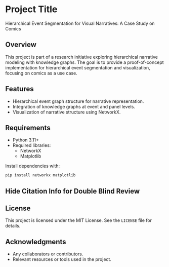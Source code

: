 # Project Title
Hierarchical Event Segmentation for Visual Narratives: A Case Study on Comics

## Overview
This project is part of a research initiative exploring hierarchical narrative modeling with knowledge graphs. The goal is to provide a proof-of-concept implementation for hierarchical event segmentation and visualization, focusing on comics as a use case.

## Features
- Hierarchical event graph structure for narrative representation.
- Integration of knowledge graphs at event and panel levels.
- Visualization of narrative structure using NetworkX.

## Requirements
- Python 3.11+
- Required libraries:
  - NetworkX
  - Matplotlib

Install dependencies with:
```bash
pip install networkx matplotlib
```

## Hide Citation Info for Double Blind Review
<!-- ## Usage
1. Clone the repository:
   ```bash
   git clone https://github.com/RimiChen/2025_VN_Modeling.git
   cd 2025_VN_Modeling
   ```
2. Run the example script:
   ```bash
   python example.py
   ```

## Citation
If you use this code in your research or projects, please cite the following paper:

```
@inproceedings{ycc,
  author    = {Yi-Chun Chen},
  title     = {Hierarchical Event Segmentation for Visual Narratives: A Case Study on Comics},
  year      = {2025},
  booktitle = {Proceedings of [Conference/Workshop Name]},
  doi       = {10.xxxx/your-paper-doi},
  url       = {https://your-paper-link}
}
``` -->

## License
This project is licensed under the MIT License. See the `LICENSE` file for details.

## Acknowledgments
- Any collaborators or contributors.
- Relevant resources or tools used in the project.

